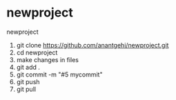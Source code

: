 # newproject

newproject

1) git clone https://github.com/anantgehi/newproject.git
2) cd newproject
3) make changes in files
4) git add .
5) git commit -m "#5 mycommit"
6) git push
7) git pull

